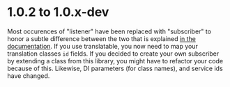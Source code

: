 # 1.0.2 to 1.0.x-dev

Most occurences of "listener" have been replaced with "subscriber" to honor a
subtle difference between the two that is explained
[in the documentation](http://doctrine-orm.readthedocs.org/en/latest/reference/events.html#listening-and-subscribing-to-lifecycle-events).
If you use translatable, you now need to map your translation classes `id` fields.
If you decided to create your own subscriber by extending a class from this library,
you might have to refactor your code because of this.
Likewise, DI parameters (for class names), and service ids have changed.

